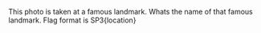 This photo is taken at a famous landmark. Whats the name of that famous landmark. Flag format is SP3{location}
